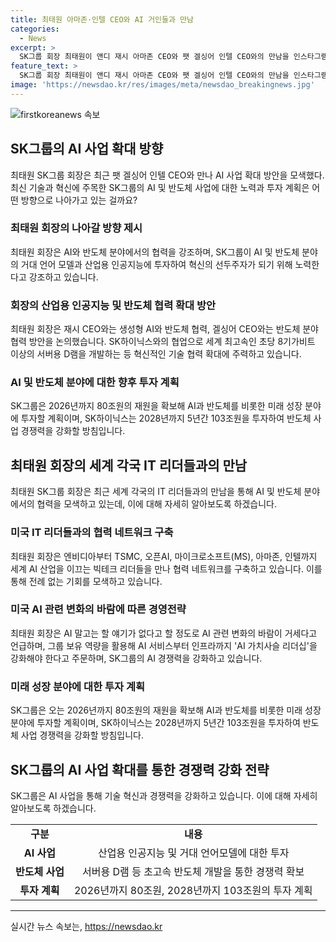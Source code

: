 ```yaml
---
title: 최태원 아마존·인텔 CEO와 AI 거인들과 만남
categories:
  - News
excerpt: >
  SK그룹 회장 최태원이 앤디 재시 아마존 CEO와 팻 겔싱어 인텔 CEO와의 만남을 인스타그램에 공개하며 AI 사업 확장에 대한 의지를 드러냈다. 최 회장은 미국을 방문해 AI 및 반도체 협력을 모색했고, SK하이닉스와 인텔의 협업으로 세계 최고속 서버용 D램 개발에 성공하였다. 더불어 앤트로픽 및 가우스랩스를 통해 유니콘 기업의 등장을 기대하고 있으며, 앞으로 80조원의 투자로 AI와 반도체를 중심으로 미래 성장을 이끌어나갈 계획이라고 밝혔다.
feature_text: >
  SK그룹 회장 최태원이 앤디 재시 아마존 CEO와 팻 겔싱어 인텔 CEO와의 만남을 인스타그램에 공개하며 AI 사업 확장에 대한 의지를 드러냈다. 최 회장은 미국을 방문해 AI 및 반도체 협력을 모색했고, SK하이닉스와 인텔의 협업으로 세계 최고속 서버용 D램 개발에 성공하였다. 더불어 앤트로픽 및 가우스랩스를 통해 유니콘 기업의 등장을 기대하고 있으며, 앞으로 80조원의 투자로 AI와 반도체를 중심으로 미래 성장을 이끌어나갈 계획이라고 밝혔다.
image: 'https://newsdao.kr/res/images/meta/newsdao_breakingnews.jpg'
---
```


<p><img src="https://newsdao.kr/res/images/meta/newsdao_breakingnews.jpg" alt="firstkoreanews 속보" /></p>

<h2 data-ke-size="size26">SK그룹의 AI 사업 확대 방향</h2>

<p data-ke-size="size16">최태원 SK그룹 회장은 최근 팻 겔싱어 인텔 CEO와 만나 AI 사업 확대 방안을 모색했다. 최신 기술과 혁신에 주목한 SK그룹의 AI 및 반도체 사업에 대한 노력과 투자 계획은 어떤 방향으로 나아가고 있는 걸까요?</p>

<h3 data-ke-size="size24">최태원 회장의 나아갈 방향 제시</h3>

<p data-ke-size="size16">최태원 회장은 AI와 반도체 분야에서의 협력을 강조하며, SK그룹이 AI 및 반도체 분야의 거대 언어 모델과 산업용 인공지능에 투자하여 혁신의 선두주자가 되기 위해 노력한다고 강조하고 있습니다.</p>

<h3 data-ke-size="size24">회장의 산업용 인공지능 및 반도체 협력 확대 방안</h3>

<p data-ke-size="size16">최태원 회장은 재시 CEO와는 생성형 AI와 반도체 협력, 겔싱어 CEO와는 반도체 분야 협력 방안을 논의했습니다. SK하이닉스와의 협업으로 세계 최고속인 초당 8기가비트 이상의 서버용 D램을 개발하는 등 혁신적인 기술 협력 확대에 주력하고 있습니다.</p>

<h3 data-ke-size="size24">AI 및 반도체 분야에 대한 향후 투자 계획</h3>

<p data-ke-size="size16">SK그룹은 2026년까지 80조원의 재원을 확보해 AI과 반도체를 비롯한 미래 성장 분야에 투자할 계획이며, SK하이닉스는 2028년까지 5년간 103조원을 투자하여 반도체 사업 경쟁력을 강화할 방침입니다.</p>

<h2 data-ke-size="size26">최태원 회장의 세계 각국 IT 리더들과의 만남</h2>

<p data-ke-size="size16">최태원 SK그룹 회장은 최근 세계 각국의 IT 리더들과의 만남을 통해 AI 및 반도체 분야에서의 협력을 모색하고 있는데, 이에 대해 자세히 알아보도록 하겠습니다.</p>

<h3 data-ke-size="size24">미국 IT 리더들과의 협력 네트워크 구축</h3>

<p data-ke-size="size16">최태원 회장은 엔비디아부터 TSMC, 오픈AI, 마이크로소프트(MS), 아마존, 인텔까지 세계 AI 산업을 이끄는 빅테크 리더들을 만나 협력 네트워크를 구축하고 있습니다. 이를 통해 전례 없는 기회를 모색하고 있습니다.</p>

<h3 data-ke-size="size24">미국 AI 관련 변화의 바람에 따른 경영전략</h3>

<p data-ke-size="size16">최태원 회장은 AI 말고는 할 얘기가 없다고 할 정도로 AI 관련 변화의 바람이 거세다고 언급하며, 그룹 보유 역량을 활용해 AI 서비스부터 인프라까지 'AI 가치사슬 리더십'을 강화해야 한다고 주문하며, SK그룹의 AI 경쟁력을 강화하고 있습니다.</p>

<h3 data-ke-size="size24">미래 성장 분야에 대한 투자 계획</h3>

<p data-ke-size="size16">SK그룹은 오는 2026년까지 80조원의 재원을 확보해 AI과 반도체를 비롯한 미래 성장 분야에 투자할 계획이며, SK하이닉스는 2028년까지 5년간 103조원을 투자하여 반도체 사업 경쟁력을 강화할 방침입니다.</p>

<h2 data-ke-size="size26">SK그룹의 AI 사업 확대를 통한 경쟁력 강화 전략</h2>

<p data-ke-size="size16">SK그룹은 AI 사업을 통해 기술 혁신과 경쟁력을 강화하고 있습니다. 이에 대해 자세히 알아보도록 하겠습니다.</p>

<table>
    <tbody>
        <tr>
            <td style="text-align: center; height: 17px;"><b>구분</b></td>
            <td style="text-align: center; height: 17px;"><b>내용</b></td>
        </tr>
        <tr>
            <td style="text-align: center; height: 17px;"><b>AI 사업</b></td>
            <td style="text-align: center; height: 17px;">산업용 인공지능 및 거대 언어모델에 대한 투자</td>
        </tr>
        <tr>
            <td style="text-align: center; height: 17px;"><b>반도체 사업</b></td>
            <td style="text-align: center; height: 17px;">서버용 D램 등 초고속 반도체 개발을 통한 경쟁력 확보</td>
        </tr>
        <tr>
            <td style="text-align: center; height: 17px;"><b>투자 계획</b></td>
            <td style="text-align: center; height: 17px;">2026년까지 80조원, 2028년까지 103조원의 투자 계획</td>
        </tr>
    </tbody>
</table>

<hr>
실시간 뉴스 속보는, <a href="https://newsdao.kr" rel="dofollow">https://newsdao.kr</a>


